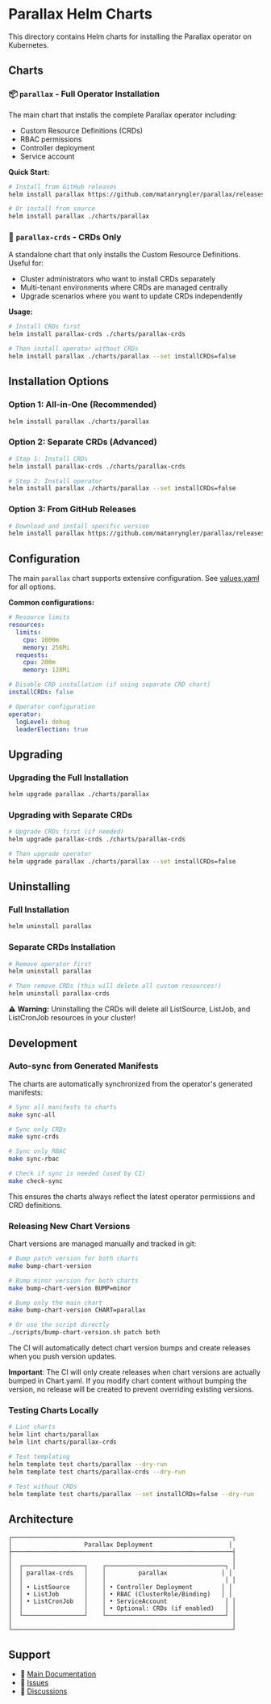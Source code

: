 # Parallax Helm Charts

This directory contains Helm charts for installing the Parallax operator on Kubernetes.

## Charts

### 📦 `parallax` - Full Operator Installation

The main chart that installs the complete Parallax operator including:
- Custom Resource Definitions (CRDs)
- RBAC permissions
- Controller deployment
- Service account

**Quick Start:**
```bash
# Install from GitHub releases
helm install parallax https://github.com/matanryngler/parallax/releases/download/v0.1.0/parallax-0.1.0.tgz

# Or install from source
helm install parallax ./charts/parallax
```

### 🔧 `parallax-crds` - CRDs Only

A standalone chart that only installs the Custom Resource Definitions. Useful for:
- Cluster administrators who want to install CRDs separately
- Multi-tenant environments where CRDs are managed centrally
- Upgrade scenarios where you want to update CRDs independently

**Usage:**
```bash
# Install CRDs first
helm install parallax-crds ./charts/parallax-crds

# Then install operator without CRDs
helm install parallax ./charts/parallax --set installCRDs=false
```

## Installation Options

### Option 1: All-in-One (Recommended)
```bash
helm install parallax ./charts/parallax
```

### Option 2: Separate CRDs (Advanced)
```bash
# Step 1: Install CRDs
helm install parallax-crds ./charts/parallax-crds

# Step 2: Install operator
helm install parallax ./charts/parallax --set installCRDs=false
```

### Option 3: From GitHub Releases
```bash
# Download and install specific version
helm install parallax https://github.com/matanryngler/parallax/releases/download/v0.1.0/parallax-0.1.0.tgz
```

## Configuration

The main `parallax` chart supports extensive configuration. See [values.yaml](parallax/values.yaml) for all options.

**Common configurations:**

```yaml
# Resource limits
resources:
  limits:
    cpu: 1000m
    memory: 256Mi
  requests:
    cpu: 200m
    memory: 128Mi

# Disable CRD installation (if using separate CRD chart)
installCRDs: false

# Operator configuration
operator:
  logLevel: debug
  leaderElection: true
```

## Upgrading

### Upgrading the Full Installation
```bash
helm upgrade parallax ./charts/parallax
```

### Upgrading with Separate CRDs
```bash
# Upgrade CRDs first (if needed)
helm upgrade parallax-crds ./charts/parallax-crds

# Then upgrade operator
helm upgrade parallax ./charts/parallax --set installCRDs=false
```

## Uninstalling

### Full Installation
```bash
helm uninstall parallax
```

### Separate CRDs Installation
```bash
# Remove operator first
helm uninstall parallax

# Then remove CRDs (this will delete all custom resources!)
helm uninstall parallax-crds
```

⚠️ **Warning:** Uninstalling the CRDs will delete all ListSource, ListJob, and ListCronJob resources in your cluster!

## Development

### Auto-sync from Generated Manifests

The charts are automatically synchronized from the operator's generated manifests:

```bash
# Sync all manifests to charts
make sync-all

# Sync only CRDs
make sync-crds

# Sync only RBAC
make sync-rbac

# Check if sync is needed (used by CI)
make check-sync
```

This ensures the charts always reflect the latest operator permissions and CRD definitions.

### Releasing New Chart Versions

Chart versions are managed manually and tracked in git:

```bash
# Bump patch version for both charts
make bump-chart-version

# Bump minor version for both charts  
make bump-chart-version BUMP=minor

# Bump only the main chart
make bump-chart-version CHART=parallax

# Or use the script directly
./scripts/bump-chart-version.sh patch both
```

The CI will automatically detect chart version bumps and create releases when you push version updates.

**Important**: The CI will only create releases when chart versions are actually bumped in Chart.yaml. If you modify chart content without bumping the version, no release will be created to prevent overriding existing versions.

### Testing Charts Locally

```bash
# Lint charts
helm lint charts/parallax
helm lint charts/parallax-crds

# Test templating
helm template test charts/parallax --dry-run
helm template test charts/parallax-crds --dry-run

# Test without CRDs
helm template test charts/parallax --set installCRDs=false --dry-run
```

## Architecture

```
┌─────────────────────────────────────────────────────────────┐
│                    Parallax Deployment                     │
├─────────────────────────────────────────────────────────────┤
│                                                             │
│  ┌─────────────────┐    ┌─────────────────────────────────┐ │
│  │ parallax-crds   │    │         parallax               │ │
│  │                 │    │                                 │ │
│  │ • ListSource    │    │ • Controller Deployment        │ │
│  │ • ListJob       │    │ • RBAC (ClusterRole/Binding)   │ │
│  │ • ListCronJob   │    │ • ServiceAccount                │ │
│  │                 │    │ • Optional: CRDs (if enabled)   │ │
│  └─────────────────┘    └─────────────────────────────────┘ │
│                                                             │
└─────────────────────────────────────────────────────────────┘
```

## Support

- 📖 [Main Documentation](../../README.md)
- 🐛 [Issues](https://github.com/matanryngler/parallax/issues)
- 💬 [Discussions](https://github.com/matanryngler/parallax/discussions) 